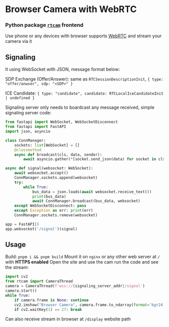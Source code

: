 # Browser Camera with WebRTC
### Python package [`rtcam`](https://pypi.org/project/rtcam/) frontend

Use phone or any devices with browser supports [WebRTC](https://developer.mozilla.org/en-US/docs/Web/API/WebRTC_API) and stream your camera via it

## Signaling
It using WebSocket with JSON, message format below:

SDP Exchange (Offer/Answer): same as `RTCSessionDescriptionInit`, `{ type: "offer/anwser", sdp: "<SDP>" }`

ICE Candidate: `{ type: "candidate", candidate: RTCLocalIceCandidateInit | undefined }`

Signaling server only needs to boardcast any message received, simple signaling server code:
```python
from fastapi import WebSocket, WebSocketDisconnect
from fastapi import FastAPI
import json, asyncio

class ConnManager:
    sockets: list[WebSocket] = []
    @classmethod
    async def broadcast(cls, data, sender):
        await asyncio.gather(*[socket.send_json(data) for socket in cls.sockets if socket is not sender])

async def signal(websocket: WebSocket):
    await websocket.accept()
    ConnManager.sockets.append(websocket)
    try:
        while True:
            bus_data = json.loads(await websocket.receive_text())
            print(bus_data)
            await ConnManager.broadcast(bus_data, websocket)
    except WebSocketDisconnect: pass
    except Exception as err: print(err)
    ConnManager.sockets.remove(websocket)

app = FastAPI()
app.websocket('/signal')(signal)
```

## Usage
Build: `pnpm i && pnpm build`
Mount it on `nginx` or any other web server at `/` with **HTTPS enabled**
Open the site and use the cam
run the code and see the stream:
```python
import cv2
from rtcam import CameraThread
camera = CameraThread(f'wss://{signaling_server_addr}/signal')
camera.start()
while True:
    if camera.frame is None: continue
    cv2.imshow("Browser Camera", camera.frame.to_ndarray(format='bgr24'))
    if cv2.waitKey(1) == 27: break
```
Can also receive stream in browser at `/display` website path
